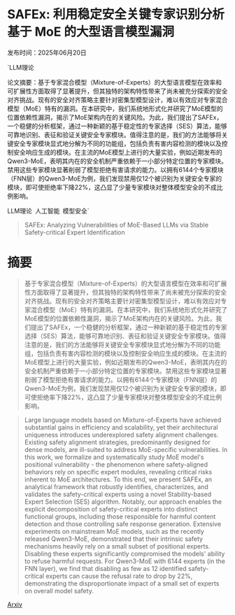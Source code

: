 # SAFEx: 利用稳定安全关键专家识别分析基于 MoE 的大型语言模型漏洞

发布时间：2025年06月20日

`LLM理论

论文摘要：基于专家混合模型（Mixture-of-Experts）的大型语言模型在效率和可扩展性方面取得了显著提升，但其独特的架构特性带来了尚未被充分探索的安全对齐挑战。现有的安全对齐策略主要针对密集型模型设计，难以有效应对专家混合模型（MoE）特有的漏洞。在本研究中，我们系统地形式化并研究了MoE模型的位置依赖性漏洞，揭示了MoE架构内在的关键风险。为此，我们提出了SAFEx，一个稳健的分析框架，通过一种新颖的基于稳定性的专家选择（SES）算法，能够可靠地识别、表征和验证关键安全专家模块。值得注意的是，我们的方法能够将关键安全专家模块显式地分解为不同的功能组，包括负责有害内容检测的模块以及控制安全响应生成的模块。在主流的MoE模型上进行的大量实验，例如近期发布的Qwen3-MoE，表明其内在的安全机制严重依赖于一小部分特定位置的专家模块。禁用这些专家模块显著削弱了模型拒绝有害请求的能力。以拥有6144个专家模块（FNN层）的Qwen3-MoE为例，我们发现禁用仅12个被识别为关键安全专家的模块，即可使拒绝率下降22%，这凸显了少量专家模块对整体模型安全的不成比例影响。

LLM理论` `人工智能` `模型安全`

> SAFEx: Analyzing Vulnerabilities of MoE-Based LLMs via Stable Safety-critical Expert Identification

# 摘要

> 基于专家混合模型（Mixture-of-Experts）的大型语言模型在效率和可扩展性方面取得了显著提升，但其独特的架构特性带来了尚未被充分探索的安全对齐挑战。现有的安全对齐策略主要针对密集型模型设计，难以有效应对专家混合模型（MoE）特有的漏洞。在本研究中，我们系统地形式化并研究了MoE模型的位置依赖性漏洞，揭示了MoE架构内在的关键风险。为此，我们提出了SAFEx，一个稳健的分析框架，通过一种新颖的基于稳定性的专家选择（SES）算法，能够可靠地识别、表征和验证关键安全专家模块。值得注意的是，我们的方法能够将关键安全专家模块显式地分解为不同的功能组，包括负责有害内容检测的模块以及控制安全响应生成的模块。在主流的MoE模型上进行的大量实验，例如近期发布的Qwen3-MoE，表明其内在的安全机制严重依赖于一小部分特定位置的专家模块。禁用这些专家模块显著削弱了模型拒绝有害请求的能力。以拥有6144个专家模块（FNN层）的Qwen3-MoE为例，我们发现禁用仅12个被识别为关键安全专家的模块，即可使拒绝率下降22%，这凸显了少量专家模块对整体模型安全的不成比例影响。

> Large language models based on Mixture-of-Experts have achieved substantial gains in efficiency and scalability, yet their architectural uniqueness introduces underexplored safety alignment challenges. Existing safety alignment strategies, predominantly designed for dense models, are ill-suited to address MoE-specific vulnerabilities. In this work, we formalize and systematically study MoE model's positional vulnerability - the phenomenon where safety-aligned behaviors rely on specific expert modules, revealing critical risks inherent to MoE architectures. To this end, we present SAFEx, an analytical framework that robustly identifies, characterizes, and validates the safety-critical experts using a novel Stability-based Expert Selection (SES) algorithm. Notably, our approach enables the explicit decomposition of safety-critical experts into distinct functional groups, including those responsible for harmful content detection and those controlling safe response generation. Extensive experiments on mainstream MoE models, such as the recently released Qwen3-MoE, demonstrated that their intrinsic safety mechanisms heavily rely on a small subset of positional experts. Disabling these experts significantly compromised the models' ability to refuse harmful requests. For Qwen3-MoE with 6144 experts (in the FNN layer), we find that disabling as few as 12 identified safety-critical experts can cause the refusal rate to drop by 22%, demonstrating the disproportionate impact of a small set of experts on overall model safety.

[Arxiv](https://arxiv.org/abs/2506.17368)